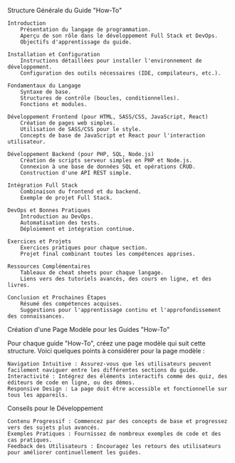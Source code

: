 Structure Générale du Guide "How-To"

    Introduction
        Présentation du langage de programmation.
        Aperçu de son rôle dans le développement Full Stack et DevOps.
        Objectifs d'apprentissage du guide.

    Installation et Configuration
        Instructions détaillées pour installer l'environnement de développement.
        Configuration des outils nécessaires (IDE, compilateurs, etc.).

    Fondamentaux du Langage
        Syntaxe de base.
        Structures de contrôle (boucles, conditionnelles).
        Fonctions et modules.

    Développement Frontend (pour HTML, SASS/CSS, JavaScript, React)
        Création de pages web simples.
        Utilisation de SASS/CSS pour le style.
        Concepts de base de JavaScript et React pour l'interaction utilisateur.

    Développement Backend (pour PHP, SQL, Node.js)
        Création de scripts serveur simples en PHP et Node.js.
        Connexion à une base de données SQL et opérations CRUD.
        Construction d'une API REST simple.

    Intégration Full Stack
        Combinaison du frontend et du backend.
        Exemple de projet Full Stack.

    DevOps et Bonnes Pratiques
        Introduction au DevOps.
        Automatisation des tests.
        Déploiement et intégration continue.

    Exercices et Projets
        Exercices pratiques pour chaque section.
        Projet final combinant toutes les compétences apprises.

    Ressources Complémentaires
        Tableaux de cheat sheets pour chaque langage.
        Liens vers des tutoriels avancés, des cours en ligne, et des livres.

    Conclusion et Prochaines Étapes
        Résumé des compétences acquises.
        Suggestions pour l'apprentissage continu et l'approfondissement des connaissances.

Création d'une Page Modèle pour les Guides "How-To"

Pour chaque guide "How-To", créez une page modèle qui suit cette structure. Voici quelques points à considérer pour la page modèle :

    Navigation Intuitive : Assurez-vous que les utilisateurs peuvent facilement naviguer entre les différentes sections du guide.
    Interactivité : Intégrez des éléments interactifs comme des quiz, des éditeurs de code en ligne, ou des démos.
    Responsive Design : La page doit être accessible et fonctionnelle sur tous les appareils.

Conseils pour le Développement

    Contenu Progressif : Commencez par des concepts de base et progressez vers des sujets plus avancés.
    Exemples Pratiques : Fournissez de nombreux exemples de code et des cas pratiques.
    Feedback des Utilisateurs : Encouragez les retours des utilisateurs pour améliorer continuellement les guides.